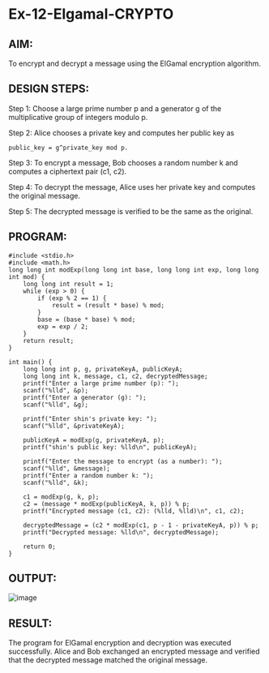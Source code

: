 # Ex-12-Elgamal-CRYPTO
## AIM:
To encrypt and decrypt a message using the ElGamal encryption algorithm.

## DESIGN STEPS:
Step 1:
Choose a large prime number p and a generator g of the multiplicative group of integers modulo p.

Step 2:
Alice chooses a private key and computes her public key as
```
public_key = g^private_key mod p.
```
Step 3:
To encrypt a message, Bob chooses a random number k and computes a ciphertext pair (c1, c2).

Step 4:
To decrypt the message, Alice uses her private key and computes the original message.

Step 5:
The decrypted message is verified to be the same as the original.

## PROGRAM:
```
#include <stdio.h>
#include <math.h>
long long int modExp(long long int base, long long int exp, long long int mod) {
    long long int result = 1;
    while (exp > 0) {
        if (exp % 2 == 1) {
            result = (result * base) % mod;
        }
        base = (base * base) % mod;
        exp = exp / 2;
    }
    return result;
}

int main() {
    long long int p, g, privateKeyA, publicKeyA;
    long long int k, message, c1, c2, decryptedMessage;
    printf("Enter a large prime number (p): ");
    scanf("%lld", &p);
    printf("Enter a generator (g): ");
    scanf("%lld", &g);

    printf("Enter shin's private key: ");
    scanf("%lld", &privateKeyA);

    publicKeyA = modExp(g, privateKeyA, p);
    printf("shin's public key: %lld\n", publicKeyA);

    printf("Enter the message to encrypt (as a number): ");
    scanf("%lld", &message);
    printf("Enter a random number k: ");
    scanf("%lld", &k);

    c1 = modExp(g, k, p);
    c2 = (message * modExp(publicKeyA, k, p)) % p;
    printf("Encrypted message (c1, c2): (%lld, %lld)\n", c1, c2);

    decryptedMessage = (c2 * modExp(c1, p - 1 - privateKeyA, p)) % p;
    printf("Decrypted message: %lld\n", decryptedMessage);

    return 0;
}
```
## OUTPUT:
![image](https://github.com/user-attachments/assets/a1a6698b-5dd7-4803-a33e-6b836568fe8e)



## RESULT:
The program for ElGamal encryption and decryption was executed successfully. Alice and Bob exchanged an encrypted message and verified that the decrypted message matched the original message.
